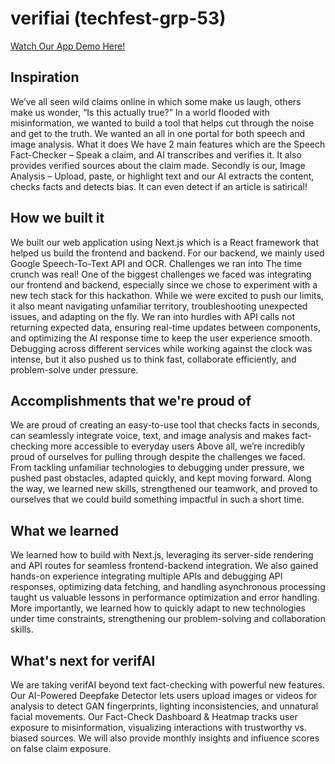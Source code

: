 # verifiai (techfest-grp-53)

[Watch Our App Demo Here!](https://www.youtube.com/watch?v=t1TZVptV5cI&t=2s)


## Inspiration
We’ve all seen wild claims online in which some make us laugh, others make us wonder, “Is this actually true?” In a world flooded with misinformation, we wanted to build a tool that helps cut through the noise and get to the truth. We wanted an all in one portal for both speech and image analysis.
What it does
We have 2 main features which are the Speech Fact-Checker – Speak a claim, and AI transcribes and verifies it. It also provides verified sources about the claim made. Secondly is our, Image Analysis – Upload, paste, or highlight text and our AI extracts the content, checks facts and detects bias. It can even detect if an article is satirical!

## How we built it
We built our web application using Next.js which is a React framework that helped us build the frontend and backend. For our backend, we mainly used Google Speech-To-Text API and OCR.
Challenges we ran into
The time crunch was real! One of the biggest challenges we faced was integrating our frontend and backend, especially since we chose to experiment with a new tech stack for this hackathon. While we were excited to push our limits, it also meant navigating unfamiliar territory, troubleshooting unexpected issues, and adapting on the fly. We ran into hurdles with API calls not returning expected data, ensuring real-time updates between components, and optimizing the AI response time to keep the user experience smooth. Debugging across different services while working against the clock was intense, but it also pushed us to think fast, collaborate efficiently, and problem-solve under pressure.

## Accomplishments that we're proud of
We are proud of creating an easy-to-use tool that checks facts in seconds, can seamlessly integrate voice, text, and image analysis and makes fact-checking more accessible to everyday users
Above all, we’re incredibly proud of ourselves for pulling through despite the challenges we faced. From tackling unfamiliar technologies to debugging under pressure, we pushed past obstacles, adapted quickly, and kept moving forward. Along the way, we learned new skills, strengthened our teamwork, and proved to ourselves that we could build something impactful in such a short time.

## What we learned
We learned how to build with Next.js, leveraging its server-side rendering and API routes for seamless frontend-backend integration. We also gained hands-on experience integrating multiple APIs and debugging API responses, optimizing data fetching, and handling asynchronous processing taught us valuable lessons in performance optimization and error handling. More importantly, we learned how to quickly adapt to new technologies under time constraints, strengthening our problem-solving and collaboration skills.

## What's next for verifAI
We are taking verifAI beyond text fact-checking with powerful new features. Our AI-Powered Deepfake Detector lets users upload images or videos for analysis to detect GAN fingerprints, lighting inconsistencies, and unnatural facial movements. Our Fact-Check Dashboard & Heatmap tracks user exposure to misinformation, visualizing interactions with trustworthy vs. biased sources. We will also provide monthly insights and influence scores on false claim exposure.
